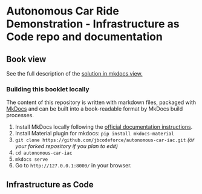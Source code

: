 # Autonomous Car Ride Demonstration - Infrastructure as Code repo and documentation

## Book view

See the full description of the [solution in mkdocs view.](https://jbcodeforce.github.io/autonomous-car-iac/)

### Building this booklet locally

The content of this repository is written with markdown files, packaged with [MkDocs](https://www.mkdocs.org/) and can be built into a book-readable format by MkDocs build processes.

1. Install MkDocs locally following the [official documentation instructions](https://www.mkdocs.org/#installation).
1. Install Material plugin for mkdocs:  `pip install mkdocs-material` 
2. `git clone https://github.com/jbcodeforce/autonomous-car-iac.git` _(or your forked repository if you plan to edit)_
3. `cd autonomous-car-iac`
4. `mkdocs serve`
5. Go to `http://127.0.0.1:8000/` in your browser.

## Infrastructure as Code
